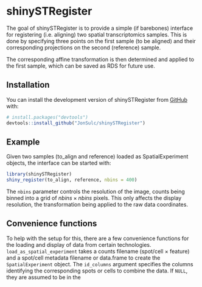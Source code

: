 
# shinySTRegister

<!-- badges: start -->
<!-- badges: end -->

The goal of shinySTRegister is to provide a simple (if barebones) interface for
registering (i.e. aligning) two spatial transcriptomics samples. This is done by
specifying three points on the first sample (to be aligned) and their
corresponding projections on the second (reference) sample.

The corresponding affine transformation is then determined and applied to the
first sample, which can be saved as RDS for future use.

## Installation

You can install the development version of shinySTRegister from
[GitHub](https://github.com/) with:

``` r
# install.packages("devtools")
devtools::install_github("JonSulc/shinySTRegister")
```

## Example

Given two samples (to_align and reference) loaded as SpatialExperiment objects,
the interface can be started with:

``` r
library(shinySTRegister)
shiny_register(to_align, reference, nbins = 400)
```

The `nbins` parameter controls the resolution of the image, counts being binned
into a grid of $nbins \times nbins$ pixels. This only affects the display
resolution, the transformation being applied to the raw data coordinates.

## Convenience functions

To help with the setup for this, there are a few convenience functions for the
loading and display of data from certain technologies.
`load_as_spatial_experiment` takes a counts filename (spot/cell $\times$
feature) and a spot/cell metadata filename or data.frame to create the
`SpatialExperiment` object. The `id_columns` argument specifies the columns
identifying the corresponding spots or cells to combine the data. If `NULL`,
they are assumed to be in the 
